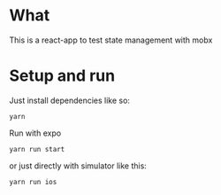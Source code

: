 # What
This is a react-app to test state management with mobx

# Setup and run
Just install dependencies like so:

````
yarn
````

Run with expo
````
yarn run start
````

or just directly with simulator like this:
````
yarn run ios
````
